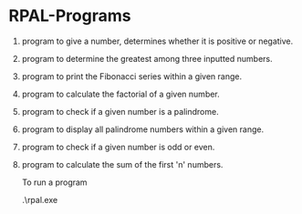 # RPAL-Programs
1. program to give a number, determines whether it is positive or negative.
2. program to determine the greatest among three inputted numbers.
3. program to print the Fibonacci series within a given range.
4. program to calculate the factorial of a given number.
5. program to check if a given number is a palindrome.
6. program to display all palindrome numbers within a given range.
7. program to check if a given number is odd or even.
8. program to calculate the sum of the first 'n' numbers.
 
   To run a program
   
   .\rpal.exe <filename>
